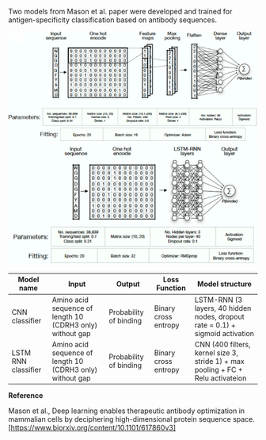 Two models from Mason et al. paper were developed and trained for antigen-specificity classification based on antibody sequences.

![avatar](CNN_model_struct.png)
![avatar](LSTM_model_struct.png)

| Model name | Input | Output | Loss Function | Model structure |
| ---------- | ----- | ------ | ------------- | --------------- |
| CNN classifier | Amino acid sequence of length 10 (CDRH3 only) without gap | Probability of binding | Binary cross entropy | LSTM-RNN (3 layers, 40 hidden nodes, dropout rate = 0.1) + sigmoid activation |  
| LSTM RNN classifier | Amino acid sequence of length 10 (CDRH3 only) without gap | Probability of binding | Binary cross entropy | CNN (400 filters, kernel size 3, stride 1) + max pooling + FC + Relu activateion | 


**Reference**

Mason et al., Deep learning enables therapeutic antibody optimization in mammalian cells by deciphering high-dimensional protein sequence space. [https://www.biorxiv.org/content/10.1101/617860v3]

